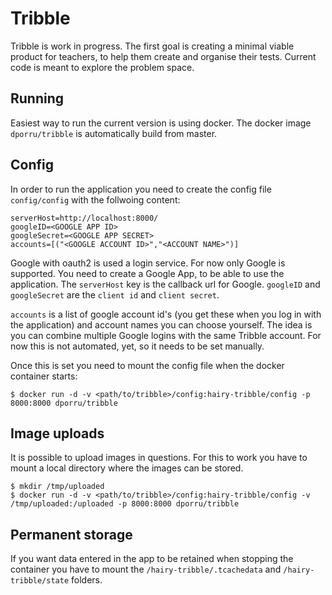 # Tribble

Tribble is work in progress. The first goal is creating a minimal viable
product for teachers, to help them create and organise their tests. Current
code is meant to explore the problem space.

## Running

Easiest way to run the current version is using docker. The docker image
`dporru/tribble` is automatically build from master.


## Config

In order to run the application you need to create the config file
`config/config` with the follwoing content:

```
serverHost=http://localhost:8000/
googleID=<GOOGLE APP ID>
googleSecret=<GOOGLE APP SECRET>
accounts=[("<GOOGLE ACCOUNT ID>","<ACCOUNT NAME>")]
```

Google with oauth2 is used a login service. For now only Google is supported.
You need to create a Google App, to be able to use the application. The
`serverHost` key is the callback url for Google. `googleID` and `googleSecret`
are the `client id` and `client secret`.

`accounts` is a list of google account id's (you get these when you log in with
the application) and account names you can choose yourself. The idea is you can
combine multiple Google logins with the same Tribble account. For now this is
not automated, yet, so it needs to be set manually.

Once this is set you need to mount the config file when the docker container
starts:

```
$ docker run -d -v <path/to/tribble>/config:hairy-tribble/config -p 8000:8000 dporru/tribble
```


## Image uploads

It is possible to upload images in questions. For this to work you have to
mount a local directory where the images can be stored.

```
$ mkdir /tmp/uploaded
$ docker run -d -v <path/to/tribble>/config:hairy-tribble/config -v /tmp/uploaded:/uploaded -p 8000:8000 dporru/tribble
```

## Permanent storage

If you want data entered in the app to be retained when stopping the container
you have to mount the `/hairy-tribble/.tcachedata` and `/hairy-tribble/state`
folders.
